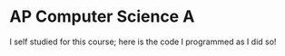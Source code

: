 # AP Computer Science A

I self studied for this course; here is the code I programmed as I did so!
